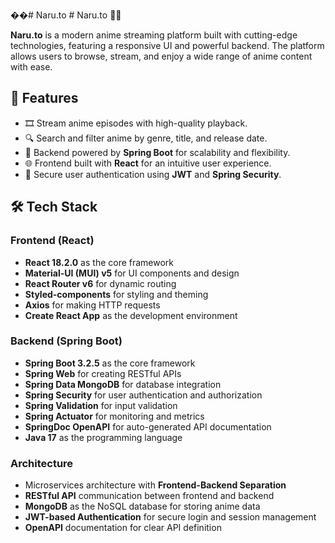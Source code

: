��#   N a r u . t o 
 
 # Naru.to 🎥✨

**Naru.to** is a modern anime streaming platform built with cutting-edge technologies, featuring a responsive UI and powerful backend. The platform allows users to browse, stream, and enjoy a wide range of anime content with ease.


## 🚀 Features

- 🎞️ Stream anime episodes with high-quality playback.
- 🔍 Search and filter anime by genre, title, and release date.
- 💾 Backend powered by **Spring Boot** for scalability and flexibility.
- 🌐 Frontend built with **React** for an intuitive user experience.
- 🔐 Secure user authentication using **JWT** and **Spring Security**.

## 🛠 Tech Stack

### **Frontend (React)**
- **React 18.2.0** as the core framework
- **Material-UI (MUI) v5** for UI components and design
- **React Router v6** for dynamic routing
- **Styled-components** for styling and theming
- **Axios** for making HTTP requests
- **Create React App** as the development environment

### **Backend (Spring Boot)**
- **Spring Boot 3.2.5** as the core framework
- **Spring Web** for creating RESTful APIs
- **Spring Data MongoDB** for database integration
- **Spring Security** for user authentication and authorization
- **Spring Validation** for input validation
- **Spring Actuator** for monitoring and metrics
- **SpringDoc OpenAPI** for auto-generated API documentation
- **Java 17** as the programming language


### **Architecture**
- Microservices architecture with **Frontend-Backend Separation**
- **RESTful API** communication between frontend and backend
- **MongoDB** as the NoSQL database for storing anime data
- **JWT-based Authentication** for secure login and session management
- **OpenAPI** documentation for clear API definition


